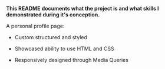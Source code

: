 **This README documents what the project is and what skills I demonstrated during it's conception.**

A personal profile page:

* Custom structured and styled

* Showcased ability to use HTML and CSS

* Responsively designed through Media Queries
